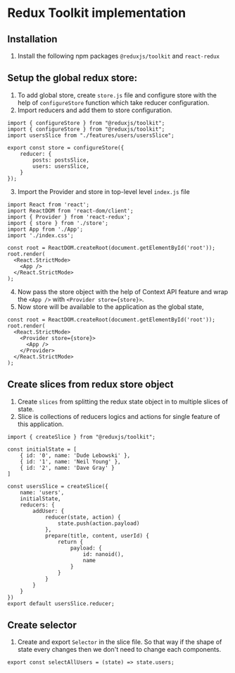 # Redux Toolkit implementation

## Installation
1. Install the following npm packages `@reduxjs/toolkit` and `react-redux` 

## Setup the global redux store:
1. To add global store, create `store.js` file and configure store with the help of `configureStore` function which take reducer configuration.
2. Import reducers and add them to store configuration.

```
import { configureStore } from "@reduxjs/toolkit";
import { configureStore } from "@reduxjs/toolkit";
import usersSlice from "./features/users/usersSlice";

export const store = configureStore({
    reducer: {
        posts: postsSlice,
        users: usersSlice,
    }
});
```

3. Import the Provider and store in top-level level `index.js` file
```
import React from 'react';
import ReactDOM from 'react-dom/client';
import { Provider } from 'react-redux';
import { store } from './store';
import App from './App';
import './index.css';

const root = ReactDOM.createRoot(document.getElementById('root'));
root.render(
  <React.StrictMode>
    <App />
  </React.StrictMode>
);

```
4. Now pass the store object with the help of Context API feature and wrap the `<App />` with `<Provider store={store}>`.
5. Now store will be available to the application as the global state,
```
const root = ReactDOM.createRoot(document.getElementById('root'));
root.render(
  <React.StrictMode>
    <Provider store={store}>
      <App />
    </Provider>
  </React.StrictMode>
);
```
## Create slices from redux store object
1. Create `slices` from splitting the redux state object in to multiple slices of state.
2. Slice is collections of reducers logics and actions for single feature of this application.
```
import { createSlice } from "@reduxjs/toolkit";

const initialState = [
    { id: '0', name: 'Dude Lebowski' },
    { id: '1', name: 'Neil Young' },
    { id: '2', name: 'Dave Gray' }
]

const usersSlice = createSlice({
    name: 'users',
    initialState,
    reducers: {
        addUser: {
            reducer(state, action) {
                state.push(action.payload)
            },
            prepare(title, content, userId) {
                return {
                    payload: {
                        id: nanoid(),
                        name
                    }
                }
            }
        }
    }
})
export default usersSlice.reducer;
```

## Create selector
1. Create and export `Selector` in the slice file. So that way if the shape of state every changes then we don't need to change each components.
```
export const selectAllUsers = (state) => state.users;
```